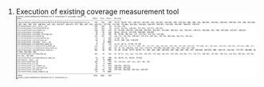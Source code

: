 1. Execution of existing coverage measurement tool
![alt text](desktop/screenshots/coverage-report.png)